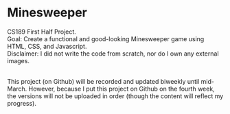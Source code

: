 # Minesweeper
CS189 First Half Project. <br>
Goal: Create a functional and good-looking Minesweeper game using HTML, CSS, and Javascript. <br>
Disclaimer: I did not write the code from scratch, nor do I own any external images. <br><br>

This project (on Github) will be recorded and updated biweekly until mid-March. However, because I put this project on Github on the fourth week, the versions will not be uploaded in order (though the content will reflect my progress).
